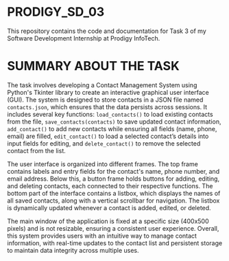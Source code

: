 # PRODIGY_SD_03
This repository contains the code and documentation for Task 3 of my Software Development Internship at Prodigy InfoTech.
# SUMMARY ABOUT THE TASK
The task involves developing a Contact Management System using Python's Tkinter library to create an interactive graphical user interface (GUI). The system is designed to store contacts in a JSON file named `contacts.json`, which ensures that the data persists across sessions. It includes several key functions: `load_contacts()` to load existing contacts from the file, `save_contacts(contacts)` to save updated contact information, `add_contact()` to add new contacts while ensuring all fields (name, phone, email) are filled, `edit_contact()` to load a selected contact’s details into input fields for editing, and `delete_contact()` to remove the selected contact from the list.

The user interface is organized into different frames. The top frame contains labels and entry fields for the contact's name, phone number, and email address. Below this, a button frame holds buttons for adding, editing, and deleting contacts, each connected to their respective functions. The bottom part of the interface contains a listbox, which displays the names of all saved contacts, along with a vertical scrollbar for navigation. The listbox is dynamically updated whenever a contact is added, edited, or deleted.

The main window of the application is fixed at a specific size (400x500 pixels) and is not resizable, ensuring a consistent user experience. Overall, this system provides users with an intuitive way to manage contact information, with real-time updates to the contact list and persistent storage to maintain data integrity across multiple uses.
